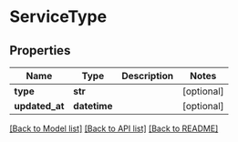 # ServiceType

## Properties
Name | Type | Description | Notes
------------ | ------------- | ------------- | -------------
**type** | **str** |  | [optional] 
**updated_at** | **datetime** |  | [optional] 

[[Back to Model list]](../../README.md#documentation-for-models) [[Back to API list]](../../README.md#documentation-for-api-endpoints) [[Back to README]](../../README.md)



